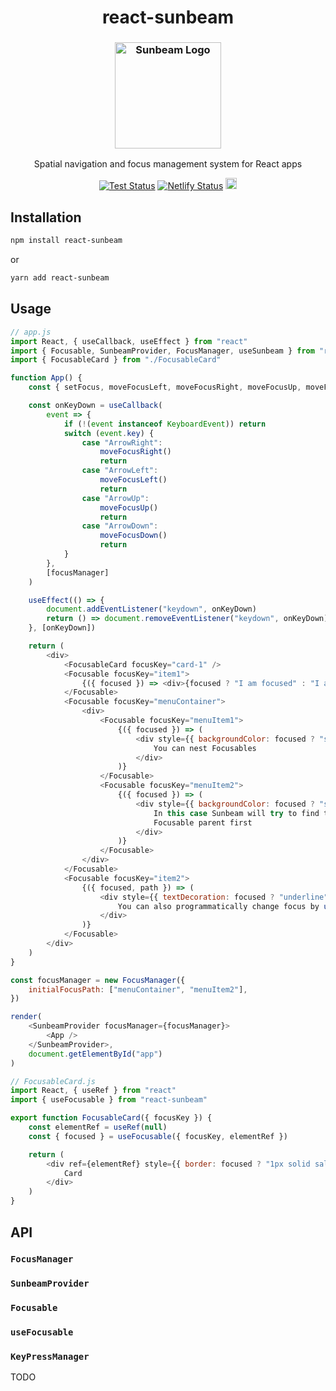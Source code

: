<div align="center">
<h1 align="center">react-sunbeam</h1>
<h3 align="center"><img src="https://user-images.githubusercontent.com/1524432/66853526-c8c8d200-ef7f-11e9-8fcf-65da77392158.png" width="170" height="170" alt="Sunbeam Logo"></a></h3>
<p>
    Spatial navigation and focus management system for React apps
</p>
<p align="center">
    <a href="https://github.com/vovaguguiev/react-sunbeam/actions?workflow=Test"><img src="https://github.com/vovaguguiev/react-sunbeam/workflows/Test/badge.svg" alt="Test Status"></a>
    <a href="https://app.netlify.com/sites/romantic-wiles-3910cf/deploys"><img src="https://api.netlify.com/api/v1/badges/87d42de3-3413-493d-b30c-c12523a6062a/deploy-status" alt="Netlify Status"></a>
    <a href="https://www.npmjs.com/package/react-sunbeam"><img src="https://badge.fury.io/js/react-sunbeam.svg" alt="npm version" height="18"></a>
</div>
</p>

## Installation

```bash
npm install react-sunbeam
```

or

```bash
yarn add react-sunbeam
```

## Usage

```js
// app.js
import React, { useCallback, useEffect } from "react"
import { Focusable, SunbeamProvider, FocusManager, useSunbeam } from "react-sunbeam"
import { FocusableCard } from "./FocusableCard"

function App() {
    const { setFocus, moveFocusLeft, moveFocusRight, moveFocusUp, moveFocusDown } = useSunbeam()

    const onKeyDown = useCallback(
        event => {
            if (!(event instanceof KeyboardEvent)) return
            switch (event.key) {
                case "ArrowRight":
                    moveFocusRight()
                    return
                case "ArrowLeft":
                    moveFocusLeft()
                    return
                case "ArrowUp":
                    moveFocusUp()
                    return
                case "ArrowDown":
                    moveFocusDown()
                    return
            }
        },
        [focusManager]
    )

    useEffect(() => {
        document.addEventListener("keydown", onKeyDown)
        return () => document.removeEventListener("keydown", onKeyDown)
    }, [onKeyDown])

    return (
        <div>
            <FocusableCard focusKey="card-1" />
            <Focusable focusKey="item1">
                {({ focused }) => <div>{focused ? "I am focused" : "I am not focused"}</div>}
            </Focusable>
            <Focusable focusKey="menuContainer">
                <div>
                    <Focusable focusKey="menuItem1">
                        {({ focused }) => (
                            <div style={{ backgroundColor: focused ? "salmon" : "deepskyblue" }}>
                                You can nest Focusables
                            </div>
                        )}
                    </Focusable>
                    <Focusable focusKey="menuItem2">
                        {({ focused }) => (
                            <div style={{ backgroundColor: focused ? "salmon" : "deepskyblue" }}>
                                In this case Sunbeam will try to find the best candidate for the focus within the common
                                Focusable parent first
                            </div>
                        )}
                    </Focusable>
                </div>
            </Focusable>
            <Focusable focusKey="item2">
                {({ focused, path }) => (
                    <div style={{ textDecoration: focused ? "underline" : "none" }} onClick={() => setFocus(path)}>
                        You can also programmatically change focus by using `setFocus` API
                    </div>
                )}
            </Focusable>
        </div>
    )
}

const focusManager = new FocusManager({
    initialFocusPath: ["menuContainer", "menuItem2"],
})

render(
    <SunbeamProvider focusManager={focusManager}>
        <App />
    </SunbeamProvider>,
    document.getElementById("app")
)

// FocusableCard.js
import React, { useRef } from "react"
import { useFocusable } from "react-sunbeam"

export function FocusableCard({ focusKey }) {
    const elementRef = useRef(null)
    const { focused } = useFocusable({ focusKey, elementRef })

    return (
        <div ref={elementRef} style={{ border: focused ? "1px solid salmon" : "1px solid transparent" }}>
            Card
        </div>
    )
}
```

## API

### `FocusManager`

### `SunbeamProvider`

### `Focusable`

### `useFocusable`

### `KeyPressManager`

TODO
